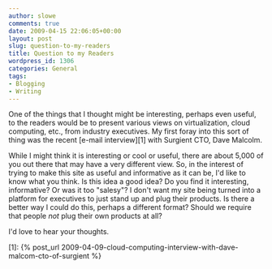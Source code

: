 ```yaml
---
author: slowe
comments: true
date: 2009-04-15 22:06:05+00:00
layout: post
slug: question-to-my-readers
title: Question to my Readers
wordpress_id: 1306
categories: General
tags:
- Blogging
- Writing
---
```


One of the things that I thought might be interesting, perhaps even useful, to the readers would be to present various views on virtualization, cloud computing, etc., from industry executives. My first foray into this sort of thing was the recent [e-mail interview][1] with Surgient CTO, Dave Malcolm.

While I might think it is interesting or cool or useful, there are about 5,000 of you out there that may have a very different view. So, in the interest of trying to make this site as useful and informative as it can be, I'd like to know what you think. Is this idea a good idea? Do you find it interesting, informative? Or was it too "salesy"? I don't want my site being turned into a platform for executives to just stand up and plug their products. Is there a better way I could do this, perhaps a different format? Should we require that people _not_ plug their own products at all?

I'd love to hear your thoughts.

[1]: {% post_url 2009-04-09-cloud-computing-interview-with-dave-malcom-cto-of-surgient %}
